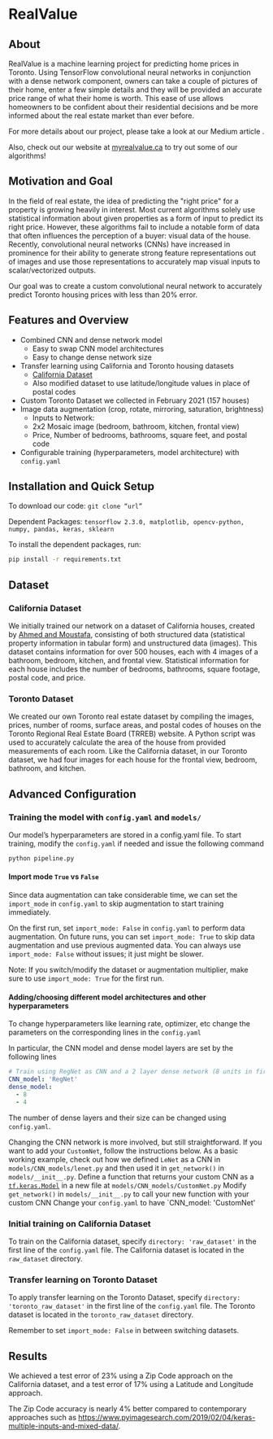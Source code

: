 # RealValue
## About

RealValue is a machine learning project for predicting home prices in Toronto. Using TensorFlow convolutional neural networks in conjunction with a dense network component, owners can take a couple of pictures of their home, enter a few simple details and they will be provided an accurate price range of what their home is worth. This ease of use allows homeowners to be confident about their residential decisions and be more informed about the real estate market than ever before.

For more details about our project, please take a look at our Medium article <insert link here>.

Also, check out our website at [myrealvalue.ca](https://www.myrealvalue.ca) to try out some of our algorithms!
## Motivation and Goal
In the field of real estate, the idea of predicting the "right price" for a property is growing heavily in interest. Most current algorithms solely use statistical information about given properties as a form of input to predict its right price. However, these algorithms fail to include a notable form of data that often influences the perception of a buyer: visual data of the house. Recently, convolutional neural networks (CNNs) have increased in prominence for their ability to generate strong feature representations out of images and use those representations to accurately map visual inputs to scalar/vectorized outputs. 

Our goal was to create a custom convolutional neural network to accurately predict Toronto housing prices with less than 20% error.
## Features and Overview
* Combined CNN and dense network model
  * Easy to swap CNN model architectures
  * Easy to change dense network size
* Transfer learning using California and Toronto housing datasets
  * [California Dataset](https://github.com/emanhamed/Houses-dataset)
  * Also modified dataset to use latitude/longitude values in place of postal codes
* Custom Toronto Dataset we collected in February 2021 (157 houses)
* Image data augmentation (crop, rotate, mirroring, saturation, brightness)
  * Inputs to Network:
  * 2x2 Mosaic image (bedroom, bathroom, kitchen, frontal view)
  * Price, Number of bedrooms, bathrooms, square feet, and postal code
* Configurable training (hyperparameters, model architecture) with `config.yaml`
## Installation and Quick Setup
To download our code:
```git clone “url”```

Dependent Packages:
`tensorflow 2.3.0, matplotlib, opencv-python, numpy, pandas, keras, sklearn`

To install the dependent packages, run:
```bash
pip install -r requirements.txt
```
## Dataset
### California Dataset 
We initially trained our network on a dataset of California houses, created by [Ahmed and Moustafa](https://github.com/emanhamed/Houses-dataset), consisting of both structured data (statistical property information in tabular form) and unstructured data (images). This dataset contains information for over 500 houses, each with 4 images of a bathroom, bedroom, kitchen, and frontal view. Statistical information for each house includes the number of bedrooms, bathrooms, square footage, postal code, and price.

### Toronto Dataset
We created our own Toronto real estate dataset by compiling the images, prices, number of rooms, surface areas, and postal codes of houses on the Toronto Regional Real Estate Board (TRREB) website. A Python script was used to accurately calculate the area of the house from provided measurements of each room. Like the California dataset, in our Toronto dataset, we had four images for each house for the frontal view, bedroom, bathroom, and kitchen. 
## Advanced Configuration
### Training the model with `config.yaml` and `models/`
Our model’s hyperparameters are stored in a config.yaml file. To start training, modify the `config.yaml` if needed and issue the following command
```bash
python pipeline.py
```
#### Import mode `True` vs `False`
Since data augmentation can take considerable time, we can set the `import_mode` in `config.yaml` to skip augmentation to start training immediately. 

On the first run, set `import_mode: False` in `config.yaml` to perform data augmentation. On future runs, you can set `import_mode: True` to skip data augmentation and use previous augmented data. You can always use `import_mode: False` without issues; it just might be slower.

Note: If you switch/modify the dataset or augmentation multiplier, make sure to use `import_mode: True` for the first run.


#### Adding/choosing different model architectures and other hyperparameters
To change hyperparameters like learning rate, optimizer, etc change the parameters on the corresponding lines in the `config.yaml`

In particular, the CNN model and dense model layers are set by the following lines

```yaml
# Train using RegNet as CNN and a 2 layer dense network (8 units in first layer, 4 units in second layer)
CNN_model: 'RegNet'
dense_model:
  - 8
  - 4
```

The number of dense layers and their size can be changed using `config.yaml`. 

Changing the CNN network is more involved, but still straightforward. If you want to add your `CustomNet`, follow the instructions below. As a basic working example, check out how we defined `LeNet` as a CNN in `models/CNN_models/lenet.py` and then used it in `get_network()` in `models/__init__.py`.
Define a function that returns your custom CNN as a [`tf.keras.Model`](https://www.tensorflow.org/api_docs/python/tf/keras/Model) in a new file at `models/CNN_models/CustomNet.py` 
Modify `get_network()` in `models/__init__.py` to call your new function with your custom CNN
Change your `config.yaml` to have `CNN_model: 'CustomNet'
### Initial training on California Dataset
To train on the California dataset, specify `directory: 'raw_dataset'` in the first line of the `config.yaml` file. The California dataset is located in the `raw_dataset` directory.
### Transfer learning on Toronto Dataset
To apply transfer learning on the Toronto Dataset, specify `directory: 'toronto_raw_dataset'` in the first line of the `config.yaml` file. The Toronto dataset is located in the `toronto_raw_dataset` directory. 

Remember to set `import_mode: False` in between switching datasets.
## Results
We achieved a test error of 23% using a Zip Code approach on the California dataset, and a test error of 17% using a Latitude and Longitude approach.

The Zip Code accuracy is nearly 4% better compared to contemporary approaches such as https://www.pyimagesearch.com/2019/02/04/keras-multiple-inputs-and-mixed-data/. 


